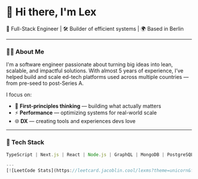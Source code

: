 # 👋 Hi there, I'm Lex

🚀 Full-Stack Engineer | 🛠️ Builder of efficient systems | 🌍 Based in Berlin

---

### 👨‍💻 About Me

I'm a software engineer passionate about turning big ideas into lean, scalable, and impactful solutions. With almost 5 years of experience, I’ve helped build and scale ed-tech platforms used across multiple countries — from pre-seed to post-Series A.

I focus on:
- 🧠 **First-principles thinking** — building what actually matters
- ⚡ **Performance** — optimizing systems for real-world scale
- 🌐 **DX** — creating tools and experiences devs love

---

### 🔧 Tech Stack

```ts
TypeScript | Next.js | React | Node.js | GraphQL | MongoDB | PostgreSQL | AWS | Redis | Docker | TailwindCSS

---
[![LeetCode Stats](https://leetcard.jacoblin.cool/lexms?theme=unicorn&font=Ubuntu&ext=activity)](https://leetcode.com/u/lexms/)

